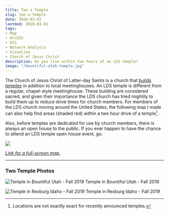 ```yaml
---
title: Two a Temple
slug: two-a-temple
date: 2020-03-01
lastmod: 2020-03-01
tags:
- Map
- ArcGIS
- GIS
- Network Analysis
- Visualize
- Church of Jesus Christ
description: Do you live within two hours of an LDS temple?
image: "/bountiful-utah-temple.jpg"
---
```


The Church of Jesus Christ of Latter-day Saints is a church that [builds temples](https://www.churchofjesuschrist.org/temples/why-latter-day-saints-build-temples?lang=eng) in addition to local meetinghouses. An LDS temple is different from a regular, chapel-style meetinghouse. These building are considered sacred, and given their importance the LDS church has tried mightily to build them up to reduce drive times for church members. For members of the LDS church moving around the United States, the following map I made can also help find areas (shaded red) within a two hour drive of a temple[^1].

[^1]: Locations are not exactly exact for recently announced temples.

Also, before temples are dedicated for use by church members, there is always an open house to the public. If you ever happen to have the chance to attend an LDS temple open house event, go.

![](/two-a-temple.png)

[*Link for a full-screen map.*](https://arcg.is/1XbGaz0)

------------------------------------------------------------------------

### Two Temple Photos

![Temple in Bountiful Utah - Fall 2019](/bountiful-utah-temple.jpg)
Temple in Bountiful Utah - Fall 2019

![Temple in Rexburg Idaho - Fall 2019](/rexburg-idaho-temple.jpg)
Temple in Rexburg Idaho - Fall 2019
